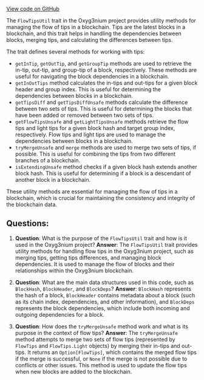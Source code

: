 [View code on GitHub](https://github.com/alephium/alephium/flow/src/main/scala/org/alephium/flow/core/FlowTipsUtil.scala)

The `FlowTipsUtil` trait in the Oxyg3nium project provides utility methods for managing the flow of tips in a blockchain. Tips are the latest blocks in a blockchain, and this trait helps in handling the dependencies between blocks, merging tips, and calculating the differences between tips.

The trait defines several methods for working with tips:

- `getInTip`, `getOutTip`, and `getGroupTip` methods are used to retrieve the in-tip, out-tip, and group-tip of a block, respectively. These methods are useful for navigating the block dependencies in a blockchain.
- `getInOutTips` method calculates the in-tips and out-tips for a given block header and group index. This is useful for determining the dependencies between blocks in a blockchain.
- `getTipsDiff` and `getTipsDiffUnsafe` methods calculate the difference between two sets of tips. This is useful for determining the blocks that have been added or removed between two sets of tips.
- `getFlowTipsUnsafe` and `getLightTipsUnsafe` methods retrieve the flow tips and light tips for a given block hash and target group index, respectively. Flow tips and light tips are used to manage the dependencies between blocks in a blockchain.
- `tryMergeUnsafe` and `merge` methods are used to merge two sets of tips, if possible. This is useful for combining the tips from two different branches of a blockchain.
- `isExtendingUnsafe` method checks if a given block hash extends another block hash. This is useful for determining if a block is a descendant of another block in a blockchain.

These utility methods are essential for managing the flow of tips in a blockchain, which is crucial for maintaining the consistency and integrity of the blockchain data.
## Questions: 
 1. **Question**: What is the purpose of the `FlowTipsUtil` trait and how is it used in the Oxyg3nium project?
   **Answer**: The `FlowTipsUtil` trait provides utility methods for handling flow tips in the Oxyg3nium project, such as merging tips, getting tips differences, and managing block dependencies. It is used to manage the flow of blocks and their relationships within the Oxyg3nium blockchain.

2. **Question**: What are the main data structures used in this code, such as `BlockHash`, `BlockHeader`, and `BlockDeps`?
   **Answer**: `BlockHash` represents the hash of a block, `BlockHeader` contains metadata about a block (such as its chain index, dependencies, and other information), and `BlockDeps` represents the block dependencies, which include both incoming and outgoing dependencies for a block.

3. **Question**: How does the `tryMergeUnsafe` method work and what is its purpose in the context of flow tips?
   **Answer**: The `tryMergeUnsafe` method attempts to merge two sets of flow tips (represented by `FlowTips` and `FlowTips.Light` objects) by merging their in-tips and out-tips. It returns an `Option[FlowTips]`, which contains the merged flow tips if the merge is successful, or `None` if the merge is not possible due to conflicts or other issues. This method is used to update the flow tips when new blocks are added to the blockchain.